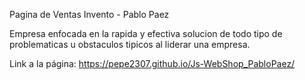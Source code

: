 Pagina de Ventas Invento - Pablo Paez

Empresa enfocada en la rapida y efectiva solucion de todo tipo de problematicas u obstaculos tipicos al liderar una empresa.

Link a la página: https://pepe2307.github.io/Js-WebShop_PabloPaez/
